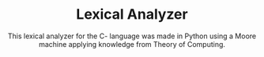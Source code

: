 <h1 align='center'> Lexical Analyzer </h1>



<p align='center'> This lexical analyzer for the C- language was made in Python using a Moore machine applying knowledge from Theory of Computing.</p> <br>
